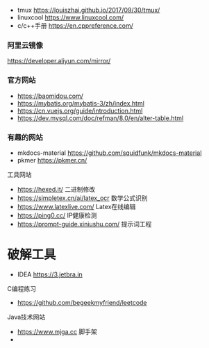 
- tmux https://louiszhai.github.io/2017/09/30/tmux/
- linuxcool https://www.linuxcool.com/
- c/c++手册 https://en.cppreference.com/

### 阿里云镜像

https://developer.aliyun.com/mirror/

### 官方网站

- https://baomidou.com/
- https://mybatis.org/mybatis-3/zh/index.html
- https://cn.vuejs.org/guide/introduction.html
- https://dev.mysql.com/doc/refman/8.0/en/alter-table.html

### 有趣的网站

- mkdocs-material https://github.com/squidfunk/mkdocs-material
- pkmer https://pkmer.cn/

工具网站
- https://hexed.it/  二进制修改
- https://simpletex.cn/ai/latex_ocr 数学公式识别
- https://www.latexlive.com/  Latex在线编辑
- https://ping0.cc/   IP健康检测
- https://prompt-guide.xiniushu.com/ 提示词工程

# 破解工具

- IDEA https://3.jetbra.in



C编程练习

- https://github.com/begeekmyfriend/leetcode


Java技术网站
- https://www.mjga.cc 脚手架
- 